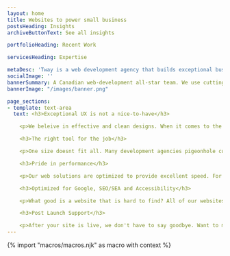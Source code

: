 ```yaml
---
layout: home
title: Websites to power small business
postsHeading: Insights
archiveButtonText: See all insights

portfolioHeading: Recent Work

servicesHeading: Expertise

metaDesc: 'Tway is a web development agency that builds exceptional business websites.'
socialImage: ''
bannerSummary: A Canadian web-development all-star team. We use cutting-edge technology to create blazing-fast websites.
bannerImage: "/images/banner.png"

page_sections:
- template: text-area
  text: <h3>Exceptional UX is not a nice-to-have</h3>

    <p>We beleive in effective and clean designs. When it comes to the web, UX design is analogous to customer service. When it comes to business websites, your user's are your customers. If design is providing frustration or confusion, it is akin to providing bad customer service. A clean and organized digital expereince establishes a sense of trust, professionalism and will prevent your brand from being overlooked.</p>

    <h3>The right tool for the job</h3>

    <p>One size doesnt fit all. Many development agencies pigeonhole customer's project needs into their preffered tech-stack. Before writing a single line of code, we take into consideration budget, schedule, requirements, project goals and customers’ level of technical profiency before deciding a CMS or technical approach.</p>

    <h3>Pride in performance</h3>

    <p>Our web solutions are optimized to provide excellent speed. For our devs, peformance is an obsession. We know the cost of a slow website. Today's user's are unapollegtically impatient and will not wait for a slow page load. A slow site will cost your business.</p>

    <h3>Optimized for Google, SEO/SEA and Accessibility</h3>

    <p>What good is a website that is hard to find? All of our websites are optimized to receive a perfect techincal SEO and accessibility score from Google.</p>

    <h3>Post Launch Support</h3>

    <p>After your site is live, we don't have to say goodbye. Want to make some changes? Need help to review your analytics? Tweak an SEO stratgey? We are here to help!</p>
---
```

<!-- do not delete -->
{% import "macros/macros.njk" as macro with context %}
<!-- do not delete -->

